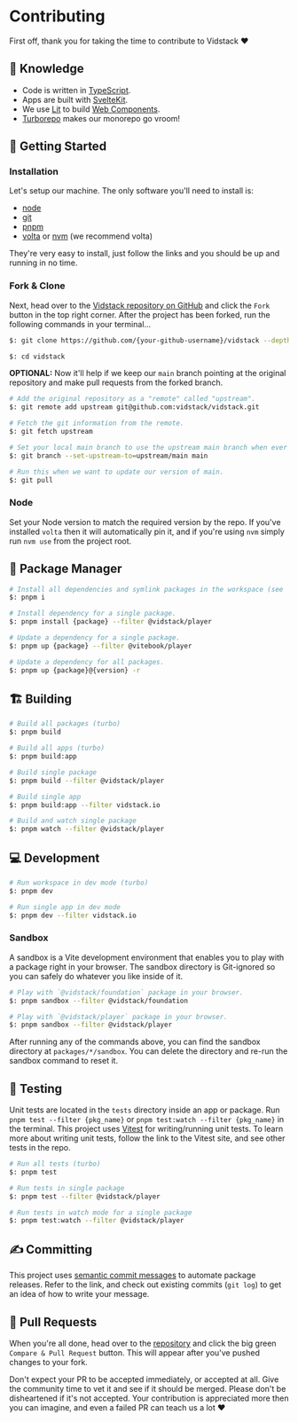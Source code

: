 # Contributing

First off, thank you for taking the time to contribute to Vidstack ❤️

## 💭 Knowledge

- Code is written in [TypeScript][typescript].
- Apps are built with [SvelteKit][svelte-kit].
- We use [Lit][lit] to build [Web Components][web-components].
- [Turborepo][turborepo] makes our monorepo go vroom!

## 🎒 Getting Started

### Installation

Let's setup our machine. The only software you'll need to install is:

- [node](https://nodejs.org/en/download)
- [git](https://git-scm.com/downloads)
- [pnpm](https://pnpm.io/installation)
- [volta](https://docs.volta.sh/guide) or [nvm](https://github.com/nvm-sh/nvm) (we recommend volta)

They're very easy to install, just follow the links and you should be up and running in no time.

### Fork & Clone

Next, head over to the [Vidstack repository on GitHub][vidstack-gh] and click the `Fork` button
in the top right corner. After the project has been forked, run the following commands in your
terminal...

```bash
$: git clone https://github.com/{your-github-username}/vidstack --depth=1

$: cd vidstack
```

**OPTIONAL:** Now it'll help if we keep our `main` branch pointing at the original repository and
make pull requests from the forked branch.

```bash
# Add the original repository as a "remote" called "upstream".
$: git remote add upstream git@github.com:vidstack/vidstack.git

# Fetch the git information from the remote.
$: git fetch upstream

# Set your local main branch to use the upstream main branch when ever you run `git pull`.
$: git branch --set-upstream-to=upstream/main main

# Run this when we want to update our version of main.
$: git pull
```

### Node

Set your Node version to match the required version by the repo. If you've installed `volta` then
it will automatically pin it, and if you're using `nvm` simply run `nvm use` from the project root.

## 💼 Package Manager

```bash
# Install all dependencies and symlink packages in the workspace (see `pnpm-workspace.yaml`).
$: pnpm i

# Install dependency for a single package.
$: pnpm install {package} --filter @vidstack/player

# Update a dependency for a single package.
$: pnpm up {package} --filter @vitebook/player

# Update a dependency for all packages.
$: pnpm up {package}@{version} -r
```

## 🏗 Building

```bash
# Build all packages (turbo)
$: pnpm build

# Build all apps (turbo)
$: pnpm build:app

# Build single package
$: pnpm build --filter @vidstack/player

# Build single app
$: pnpm build:app --filter vidstack.io

# Build and watch single package
$: pnpm watch --filter @vidstack/player
```

## 💻 Development

```bash
# Run workspace in dev mode (turbo)
$: pnpm dev

# Run single app in dev mode
$: pnpm dev --filter vidstack.io
```

### Sandbox

A sandbox is a Vite development environment that enables you to play with a package right in your
browser. The sandbox directory is Git-ignored so you can safely do whatever you like inside of
it.

```bash
# Play with `@vidstack/foundation` package in your browser.
$: pnpm sandbox --filter @vidstack/foundation

# Play with `@vidstack/player` package in your browser.
$: pnpm sandbox --filter @vidstack/player
```

After running any of the commands above, you can find the sandbox directory at `packages/*/sandbox`.
You can delete the directory and re-run the sandbox command to reset it.

## 🧪 Testing

Unit tests are located in the `tests` directory inside an app or package. Run
`pnpm test --filter {pkg_name}` or `pnpm test:watch --filter {pkg_name}` in the terminal. This
project uses [Vitest][vitest] for writing/running unit tests. To learn more about writing unit
tests, follow the link to the Vitest site, and see other tests in the repo.

```bash
# Run all tests (turbo)
$: pnpm test

# Run tests in single package
$: pnpm test --filter @vidstack/player

# Run tests in watch mode for a single package
$: pnpm test:watch --filter @vidstack/player
```

## ✍️ Committing

This project uses [semantic commit messages][semantic-commit-style] to automate package releases.
Refer to the link, and check out existing commits (`git log`) to get an idea of how to write
your message.

## 🎉 Pull Requests

When you're all done, head over to the [repository][vidstack-gh] and click the big green
`Compare & Pull Request` button. This will appear after you've pushed changes to your fork.

Don't expect your PR to be accepted immediately, or accepted at all. Give the community time to
vet it and see if it should be merged. Please don't be disheartened if it's not accepted. Your
contribution is appreciated more then you can imagine, and even a failed PR can teach us a lot ❤️

[lit]: https://lit.dev
[semantic-commit-style]: https://gist.github.com/joshbuchea/6f47e86d2510bce28f8e7f42ae84c716
[svelte]: https://svelte.dev
[svelte-kit]: https://kit.svelte.dev
[turborepo]: https://turborepo.org
[typescript]: https://www.typescriptlang.org
[vidstack-gh]: https://github.com/vidstack/vidstack
[vitest]: https://vitest.dev
[web-components]: https://developer.mozilla.org/en-US/docs/Web/Web_Components
